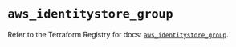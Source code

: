 # `aws_identitystore_group`

Refer to the Terraform Registry for docs: [`aws_identitystore_group`](https://registry.terraform.io/providers/hashicorp/aws/6.6.0/docs/resources/identitystore_group).
